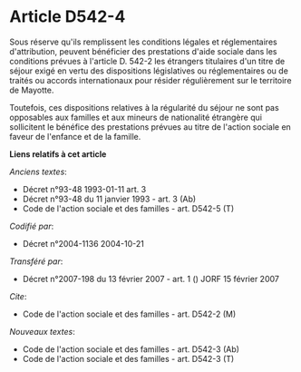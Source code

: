 # Article D542-4

Sous réserve qu'ils remplissent les conditions légales et réglementaires d'attribution, peuvent bénéficier des prestations
d'aide sociale dans les conditions prévues à l'article D. 542-2 les étrangers titulaires d'un titre de séjour exigé en vertu
des dispositions législatives ou réglementaires ou de traités ou accords internationaux pour résider régulièrement sur le
territoire de Mayotte.

Toutefois, ces dispositions relatives à la régularité du séjour ne sont pas opposables aux familles et aux mineurs de
nationalité étrangère qui sollicitent le bénéfice des prestations prévues au titre de l'action sociale en faveur de l'enfance
et de la famille.

**Liens relatifs à cet article**

_Anciens textes_:

  - Décret n°93-48 1993-01-11 art. 3
  - Décret n°93-48 du 11 janvier 1993 - art. 3 (Ab)
  - Code de l'action sociale et des familles - art. D542-5 (T)

_Codifié par_:

  - Décret n°2004-1136 2004-10-21

_Transféré par_:

  - Décret n°2007-198 du 13 février 2007 - art. 1 () JORF 15 février 2007

_Cite_:

  - Code de l'action sociale et des familles - art. D542-2 (M)

_Nouveaux textes_:

  - Code de l'action sociale et des familles - art. D542-3 (Ab)
  - Code de l'action sociale et des familles - art. D542-3 (T)
